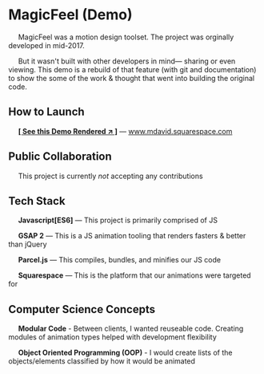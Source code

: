 # MagicFeel (Demo)

&nbsp;&nbsp;&nbsp;&nbsp;
MagicFeel was a motion design toolset. The project was orginally developed in mid-2017. 

&nbsp;&nbsp;&nbsp;&nbsp;
But it wasn't built with other developers in mind— sharing or even viewing. This demo is a rebuild of that feature (with git and documentation) to show the some of the work & thought that went into building the original code.

## How to Launch

&nbsp;&nbsp;&nbsp;&nbsp;
[**[ See this Demo Rendered ↗ ]**](https://www.mdavid.squarespace.com) —
www.mdavid.squarespace.com

## Public Collaboration
&nbsp;&nbsp;&nbsp;&nbsp;
This project is currently *not* accepting any contributions

## Tech Stack
&nbsp;&nbsp;&nbsp;&nbsp;
**Javascript[ES6]** — This project is primarily comprised of JS

&nbsp;&nbsp;&nbsp;&nbsp;
**GSAP 2** — This is a JS animation tooling that renders fasters & better than jQuery

&nbsp;&nbsp;&nbsp;&nbsp;
**Parcel.js** — This compiles, bundles, and minifies our JS code

&nbsp;&nbsp;&nbsp;&nbsp;
**Squarespace** — This is the platform that our animations were targeted for

## Computer Science Concepts 

&nbsp;&nbsp;&nbsp;&nbsp;
**Modular Code** - Between clients, I wanted reuseable code. Creating modules of animation types helped with development flexibility

&nbsp;&nbsp;&nbsp;&nbsp;
**Object Oriented Programming (OOP)** - I would create lists of the objects/elements classified by how it would be animated
